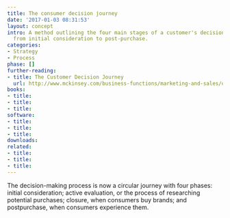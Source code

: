 ```yaml
---
title: The consumer decision journey
date: '2017-01-03 08:31:53'
layout: concept
intro: A method outlining the four main stages of a customer's decision-making process,
  from initial consideration to post-purchase.
categories:
- Strategy
- Process
phase: []
further-reading:
- title: The Customer Decision Journey
  url: http://www.mckinsey.com/business-functions/marketing-and-sales/our-insights/the-consumer-decision-journey
books:
- title: 
- title: 
- title: 
software:
- title: 
- title: 
- title: 
downloads: 
related:
- title: 
- title: 
- title: 
---
```

The decision-making process is now a circular journey with four phases: initial consideration; active evaluation, or the process of researching potential purchases; closure, when consumers buy brands; and postpurchase, when consumers experience them.
